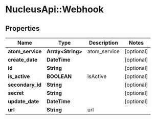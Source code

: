 # NucleusApi::Webhook

## Properties
Name | Type | Description | Notes
------------ | ------------- | ------------- | -------------
**atom_service** | **Array&lt;String&gt;** | atom_service | [optional] 
**create_date** | **DateTime** |  | [optional] 
**id** | **String** |  | [optional] 
**is_active** | **BOOLEAN** | isActive | [optional] 
**secondary_id** | **String** |  | [optional] 
**secret** | **String** |  | [optional] 
**update_date** | **DateTime** |  | [optional] 
**url** | **String** | url | 


